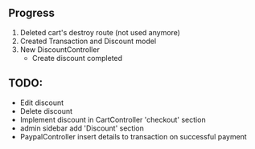 ## Progress
1. Deleted cart's destroy route (not used anymore)
2. Created Transaction and Discount model
3. New DiscountController
    - Create discount completed

## TODO:
- Edit discount
- Delete discount
- Implement discount in CartController 'checkout' section
- admin sidebar add 'Discount' section
- PaypalController insert details to transaction on successful payment
